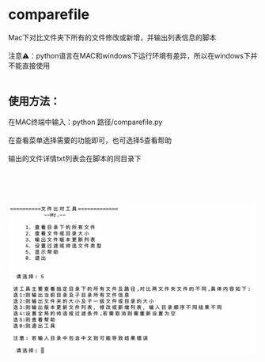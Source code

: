 # comparefile
Mac下对比文件夹下所有的文件修改或新增，并输出列表信息的脚本
<br><br>
注意⚠️：python语言在MAC和windows下运行环境有差异，所以在windows下并不能直接使用
<br><br>
## 使用方法：
在MAC终端中输入：python 路径/comparefile.py <br><br>
在查看菜单选择需要的功能即可，也可选择5查看帮助<br>
<br>
输出的文件详情txt列表会在脚本的同目录下<br>

<br><br><br>


![](https://github.com/CMlinksuccess/comparefile/blob/master/use.png)


